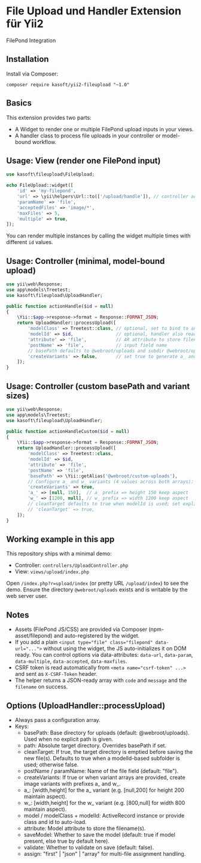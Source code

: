 File Upload und Handler Extension für Yii2
==========================================

FilePond Integration

Installation
------------

Install via Composer:

```
composer require kasoft/yii2-fileupload "~1.0"
```

Basics
------
This extension provides two parts:
- A Widget to render one or multiple FilePond upload inputs in your views.
- A handler class to process file uploads in your controller or model-bound workflow.

Usage: View (render one FilePond input)
---------------------------------------
```php
use kasoft\fileupload\FileUpload;

echo FileUpload::widget([
    'id' => 'my-filepond',
    'url' => \yii\helpers\Url::to(['/upload/handle']), // controller action URL
    'paramName' => 'file',
    'acceptedFiles' => 'image/*',
    'maxFiles' => 5,
    'multiple' => true,
]);
```
You can render multiple instances by calling the widget multiple times with different `id` values.

Usage: Controller (minimal, model-bound upload)
-----------------------------------------------
```php
use yii\web\Response;
use app\models\Treetest;
use kasoft\fileupload\UploadHandler;

public function actionHandle($id = null)
{
    \Yii::$app->response->format = Response::FORMAT_JSON;
    return UploadHandler::processUpload([
        'modelClass' => Treetest::class, // optional, set to bind to an AR
        'modelId' => $id,                // optional, handler also reads POST model_id
        'attribute' => 'file',           // AR attribute to store filename
        'postName' => 'file',            // input field name
        // basePath defaults to @webroot/uploads and subdir @webroot/uploads/{model_id} is created automatically
        'createVariants' => false,       // set true to generate a_ and w_ image variants
    ]);
}
```

Usage: Controller (custom basePath and variant sizes)
----------------------------------------------------
```php
use yii\web\Response;
use app\models\Treetest;
use kasoft\fileupload\UploadHandler;

public function actionHandleCustom($id = null)
{
    \Yii::$app->response->format = Response::FORMAT_JSON;
    return UploadHandler::processUpload([
        'modelClass' => Treetest::class,
        'modelId' => $id,
        'attribute' => 'file',
        'postName' => 'file',
        'basePath' => \Yii::getAlias('@webroot/custom-uploads'),
        // Configure a_ and w_ variants (4 values across both arrays):
        'createVariants' => true,
        'a_' => [null, 150],  // a_ prefix => height 150 keep aspect
        'w_' => [1200, null], // w_ prefix => width 1200 keep aspect
        // cleanTarget defaults to true when modelId is used; set explicitly if needed
        // 'cleanTarget' => true,
    ]);
}
```

Working example in this app
---------------------------
This repository ships with a minimal demo:
- Controller: `controllers/UploadController.php`
- View: `views/upload/index.php`

Open `/index.php?r=upload/index` (or pretty URL `/upload/index`) to see the demo. Ensure the directory `@webroot/uploads` exists and is writable by the web server user.

Notes
-----
- Assets (FilePond JS/CSS) are provided via Composer (npm-asset/filepond) and auto-registered by the widget.
- If you add a plain `<input type="file" class="filepond" data-url="...">` without using the widget, the JS auto-initializes it on DOM ready. You can control options via data-attributes: `data-url`, `data-param`, `data-multiple`, `data-accepted`, `data-maxfiles`.
- CSRF token is read automatically from `<meta name="csrf-token" ...>` and sent as `X-CSRF-Token` header.
- The helper returns a JSON-ready array with `code` and `message` and the `filename` on success.


Options (UploadHandler::processUpload)
-------------------------------------
- Always pass a configuration array.
- Keys:
  - basePath: Base directory for uploads (default: @webroot/uploads). Used when no explicit path is given.
  - path: Absolute target directory. Overrides basePath if set.
  - cleanTarget: If true, the target directory is emptied before saving the new file(s). Defaults to true when a modelId-based subfolder is used; otherwise false.
  - postName / paramName: Name of the file field (default: "file").
  - createVariants: If true or when variant arrays are provided, create image variants with prefixes a_ and w_.
  - a_: [width,height] for the a_ variant (e.g. [null,200] for height 200 maintain aspect).
  - w_: [width,height] for the w_ variant (e.g. [800,null] for width 800 maintain aspect).
  - model / modelClass + modelId: ActiveRecord instance or provide class and id to auto-load.
  - attribute: Model attribute to store the filename(s).
  - saveModel: Whether to save the model (default: true if model present, else true by default here).
  - validate: Whether to validate on save (default: false).
  - assign: "first" | "json" | "array" for multi-file assignment handling.
